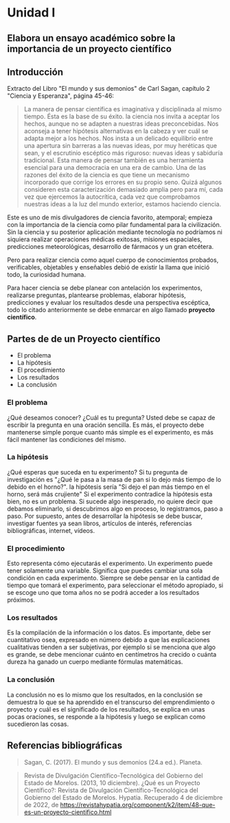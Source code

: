 # Unidad I
## Elabora un ensayo académico sobre la importancia de un proyecto científico

## Introducción
Extracto del Libro "El mundo y sus demonios" de Carl Sagan, capítulo 2 "Ciencia y Esperanza", página 45-46:
> La manera de pensar científica es imaginativa y disciplinada al mismo tiempo. Ésta es la base de su éxito. la ciencia nos invita a
> aceptar los hechos, aunque no se adapten a nuestras ideas preconcebidas. Nos aconseja a tener hipótesis alternativas en la cabeza y ver cuál se adapta
> mejor a los hechos. Nos insta a un delicado equilibrio entre una apertura sin barreras a las nuevas ideas, por muy heréticas que sean, y el escrutinio
> escéptico más riguroso: nuevas ideas y sabiduría tradicional. Esta manera de pensar también es una herramienta esencial para una democracia en una
> era de cambio.
> Una de las razones del éxito de la ciencia es que tiene un mecanismo incorporado que corrige los errores en su propio seno. Quizá algunos consideren esta
> caracterización demasiado amplia pero para mí, cada vez que ejercemos la autocrítica, cada vez que comprobamos nuestras ideas a la luz del mundo exterior,
> estamos haciendo ciencia.

Este es uno de mis divulgadores de ciencia favorito, atemporal; empieza con la importancia de la ciencia como pilar fundamental para la civilización. Sin la ciencia y su posterior aplicación
mediante tecnología no podríamos ni siquiera realizar operaciones médicas exitosas, misiones espaciales, predicciones meteorológicas, desarrollo de fármacos y un gran etcétera.

Pero para realizar ciencia como aquel cuerpo de conocimientos probados, verificables, objetables y enseñables debió de existir la llama que inició todo, la curiosidad humana.

Para hacer ciencia se debe planear con antelación los experimentos, realizarse preguntas, plantearse problemas, elaborar hipótesis, predicciones y evaluar los resultados desde una
perspectiva escéptica, todo lo citado anteriormente se debe enmarcar en algo llamado **proyecto científico**.

## Partes de de un Proyecto científico
- El problema
- La hipótesis
- El procedimiento
- Los resultados
- La conclusión

### El problema
¿Qué deseamos conocer? ¿Cuál es tu pregunta? Usted debe se capaz de escribir la pregunta en una oración sencilla. Es más, el proyecto debe mantenerse simple porque cuanto más simple es el 
experimento, es más fácil mantener las condiciones del mismo.

### La hipótesis
¿Qué esperas que suceda en tu experimento? Si tu pregunta de investigación es "¿Qué le pasa a la masa de pan si lo dejo más tiempo de lo debido en el horno?". la hipótesis sería "Si dejo el pan más tiempo
en el horno, será más crujiente"
Si el experimento contradice la hipótesis esta bien, no es un problema. Si sucede algo inesperado, no quiere decir que debamos eliminarlo, si descubrimos algo en proceso, lo registramos, paso a paso. Por supuesto,
antes de desarrollar la hipótesis se debe buscar, investigar fuentes ya sean libros, artículos de interés, referencias bibliográficas, internet, vídeos.

### El procedimiento
Esto representa cómo ejecutarás el experimento. Un experimento puede tener solamente una variable. Significa que puedes cambiar una sola condición en cada experimento. Siempre se debe pensar en la cantidad de tiempo
que tomará el experimento, para seleccionar el método apropiado, si se escoge uno que toma años no se podrá acceder a los resultados próximos.

### Los resultados
Es la compilación de la información o los datos. Es importante, debe ser cuantitativo osea, expresado en número debido a que las explicaciones cualitativas tienden a ser subjetivas, por ejemplo si se menciona que algo es grande, se debe mencionar cuánto en centímetros ha crecido o cuánta dureza ha ganado un cuerpo mediante fórmulas matemáticas.

### La conclusión
La conclusión no es lo mismo que los resultados, en la conclusión se demuestra lo que se ha aprendido en el transcurso del emprendimiento o proyecto y cuál es el significado de los resultados, se explica en unas pocas oraciones, se responde a la hipótesis y luego se explican como sucedieron las cosas.

## Referencias bibliográficas

> Sagan, C. (2017). El mundo y sus demonios (24.a ed.). Planeta.

> Revista de Divulgación Científico-Tecnológica del Gobierno del Estado de Morelos. (2013, 10 diciembre). ¿Qué es un Proyecto Científico?: Revista de Divulgación Científico-Tecnológica del Gobierno del Estado de Morelos. Hypatia. Recuperado 4 de diciembre de 2022, de https://revistahypatia.org/component/k2/item/48-que-es-un-proyecto-cientifico.html